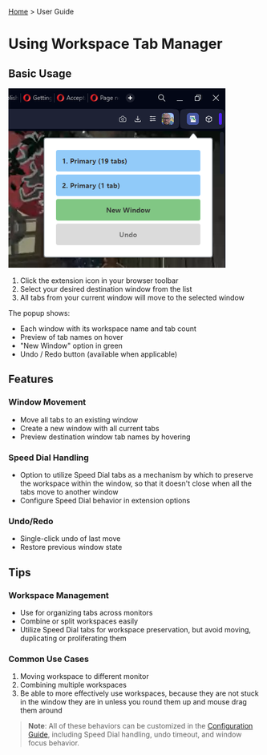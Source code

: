 [Home](../index.md) > User Guide

# Using Workspace Tab Manager

## Basic Usage

![Extension popup showing workspace windows list with tab counts and undo/redo buttons](../images/popup.png)

1. Click the extension icon in your browser toolbar
2. Select your desired destination window from the list
3. All tabs from your current window will move to the selected window

The popup shows:

- Each window with its workspace name and tab count
- Preview of tab names on hover
- "New Window" option in green
- Undo / Redo button (available when applicable)

## Features

### Window Movement

- Move all tabs to an existing window
- Create a new window with all current tabs
- Preview destination window tab names by hovering

### Speed Dial Handling

- Option to utilize Speed Dial tabs as a mechanism by which to preserve the workspace within the window, so that it doesn't close when all the tabs move to another window
- Configure Speed Dial behavior in extension options

### Undo/Redo

- Single-click undo of last move
- Restore previous window state

## Tips

### Workspace Management

- Use for organizing tabs across monitors
- Combine or split workspaces easily
- Utilize Speed Dial tabs for workspace preservation, but avoid moving, duplicating or proliferating them

### Common Use Cases

1. Moving workspace to different monitor
2. Combining multiple workspaces
3. Be able to more effectively use workspaces, because they are not stuck in the window they are in unless you round them up and mouse drag them around

> **Note**: All of these behaviors can be customized in the [Configuration Guide](config.md), including Speed Dial handling, undo timeout, and window focus behavior.
